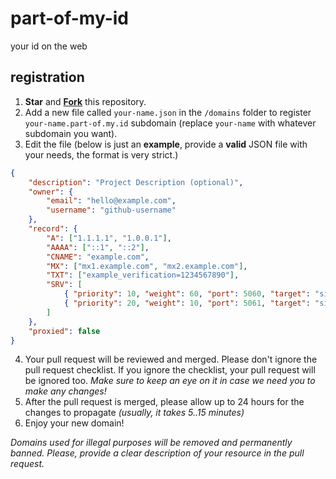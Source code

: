 # part-of-my-id
your id on the web

## registration
1. **Star** and **[Fork](https://github.com/partofmyid/register/fork)** this repository.
2. Add a new file called `your-name.json` in the `/domains` folder to register `your-name.part-of.my.id` subdomain (replace `your-name` with whatever subdomain you want).
3. Edit the file (below is just an **example**, provide a **valid** JSON file with your needs, the format is very strict.)

```json
{
    "description": "Project Description (optional)",
    "owner": {
        "email": "hello@example.com",
        "username": "github-username"
    },
    "record": {
        "A": ["1.1.1.1", "1.0.0.1"],
        "AAAA": ["::1", "::2"],
        "CNAME": "example.com",
        "MX": ["mx1.example.com", "mx2.example.com"],
        "TXT": ["example_verification=1234567890"],
        "SRV": [
            { "priority": 10, "weight": 60, "port": 5060, "target": "sipserver.example.com" },
            { "priority": 20, "weight": 10, "port": 5061, "target": "sipbackup.example.com" }
        ]
    },
    "proxied": false
}

```

4. Your pull request will be reviewed and merged. Please don't ignore the pull request checklist. If you ignore the checklist, your pull request will be ignored too. _Make sure to keep an eye on it in case we need you to make any changes!_
5. After the pull request is merged, please allow up to 24 hours for the changes to propagate _(usually, it takes 5..15 minutes)_
6. Enjoy your new domain!

*Domains used for illegal purposes will be removed and permanently banned. Please, provide a clear description of your resource in the pull request.*
